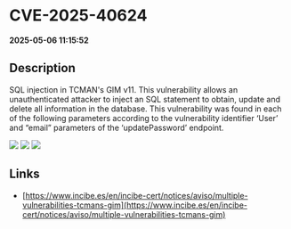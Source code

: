 # CVE-2025-40624

**2025-05-06 11:15:52**

## Description
SQL injection in TCMAN's GIM v11. This vulnerability allows an unauthenticated attacker to inject an SQL statement to obtain, update and delete all information in the database. This vulnerability was found in each of the following parameters according to the vulnerability identifier ‘User’ and “email” parameters of the ‘updatePassword’ endpoint.

![](https://img.shields.io/static/v1?label=Score&message=9.3&color=red)
![](https://img.shields.io/static/v1?label=Severity&message=CRITICAL&color=red)
![](https://img.shields.io/static/v1?label=CWE&message=SQL&color=green)

## Links
- [https://www.incibe.es/en/incibe-cert/notices/aviso/multiple-vulnerabilities-tcmans-gim](https://www.incibe.es/en/incibe-cert/notices/aviso/multiple-vulnerabilities-tcmans-gim)
